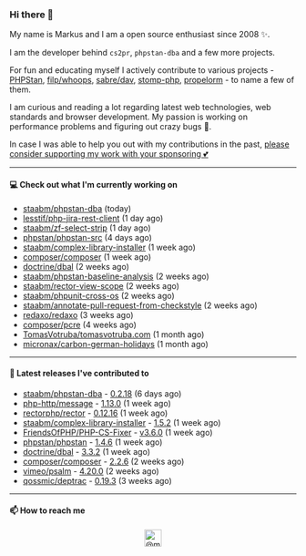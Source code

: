 ### Hi there 👋



My name is Markus and I am a open source enthusiast since 2008 ✨.

I am the developer behind `cs2pr`, `phpstan-dba` and a few more projects.

For fun and educating myself I actively contribute to various projects - [PHPStan](https://github.com/phpstan/phpstan-src), [filp/whoops](https://github.com/filp/whoops), [sabre/dav](https://github.com/sabre-io/dav), [stomp-php](https://github.com/stomp-php/stomp-php), [propelorm](https://github.com/propelorm) - to name a few of them.

I am curious and reading a lot regarding latest web technologies, web standards and browser development. My passion is working on performance problems and figuring out crazy bugs 🐜.

In case I was able to help you out with my contributions in the past, [please consider supporting my work with your sponsoring 💕](https://github.com/sponsors/staabm)


---

#### 💻 Check out what I'm currently working on

- [staabm/phpstan-dba](https://github.com/staabm/phpstan-dba) (today)
- [lesstif/php-jira-rest-client](https://github.com/lesstif/php-jira-rest-client) (1 day ago)
- [staabm/zf-select-strip](https://github.com/staabm/zf-select-strip) (1 day ago)
- [phpstan/phpstan-src](https://github.com/phpstan/phpstan-src) (4 days ago)
- [staabm/complex-library-installer](https://github.com/staabm/complex-library-installer) (1 week ago)
- [composer/composer](https://github.com/composer/composer) (1 week ago)
- [doctrine/dbal](https://github.com/doctrine/dbal) (2 weeks ago)
- [staabm/phpstan-baseline-analysis](https://github.com/staabm/phpstan-baseline-analysis) (2 weeks ago)
- [staabm/rector-view-scope](https://github.com/staabm/rector-view-scope) (2 weeks ago)
- [staabm/phpunit-cross-os](https://github.com/staabm/phpunit-cross-os) (2 weeks ago)
- [staabm/annotate-pull-request-from-checkstyle](https://github.com/staabm/annotate-pull-request-from-checkstyle) (2 weeks ago)
- [redaxo/redaxo](https://github.com/redaxo/redaxo) (3 weeks ago)
- [composer/pcre](https://github.com/composer/pcre) (4 weeks ago)
- [TomasVotruba/tomasvotruba.com](https://github.com/TomasVotruba/tomasvotruba.com) (1 month ago)
- [micronax/carbon-german-holidays](https://github.com/micronax/carbon-german-holidays) (1 month ago)

---

#### 🔭 Latest releases I've contributed to

- [staabm/phpstan-dba](https://github.com/staabm/phpstan-dba) - [0.2.18](https://github.com/staabm/phpstan-dba/releases/tag/0.2.18) (6 days ago)
- [php-http/message](https://github.com/php-http/message) - [1.13.0](https://github.com/php-http/message/releases/tag/1.13.0) (1 week ago)
- [rectorphp/rector](https://github.com/rectorphp/rector) - [0.12.16](https://github.com/rectorphp/rector/releases/tag/0.12.16) (1 week ago)
- [staabm/complex-library-installer](https://github.com/staabm/complex-library-installer) - [1.5.2](https://github.com/staabm/complex-library-installer/releases/tag/1.5.2) (1 week ago)
- [FriendsOfPHP/PHP-CS-Fixer](https://github.com/FriendsOfPHP/PHP-CS-Fixer) - [v3.6.0](https://github.com/FriendsOfPHP/PHP-CS-Fixer/releases/tag/v3.6.0) (1 week ago)
- [phpstan/phpstan](https://github.com/phpstan/phpstan) - [1.4.6](https://github.com/phpstan/phpstan/releases/tag/1.4.6) (1 week ago)
- [doctrine/dbal](https://github.com/doctrine/dbal) - [3.3.2](https://github.com/doctrine/dbal/releases/tag/3.3.2) (1 week ago)
- [composer/composer](https://github.com/composer/composer) - [2.2.6](https://github.com/composer/composer/releases/tag/2.2.6) (2 weeks ago)
- [vimeo/psalm](https://github.com/vimeo/psalm) - [4.20.0](https://github.com/vimeo/psalm/releases/tag/4.20.0) (2 weeks ago)
- [qossmic/deptrac](https://github.com/qossmic/deptrac) - [0.19.3](https://github.com/qossmic/deptrac/releases/tag/0.19.3) (3 weeks ago)

---

#### 📫 How to reach me

<p align="center">
<a href="https://twitter.com/@markusstaab" target="blank"><img align="center" src="https://cdn.jsdelivr.net/npm/simple-icons@3.0.1/icons/twitter.svg" alt="@markusstaab" height="30" width="30" /></a>
</p>
